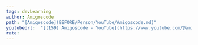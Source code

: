 ```yaml
---
tags: devLearning
author: Amigoscode 
path: "[Amigoscode](BEFORE/Person/YouTube/Amigoscode.md)"
youtubeUrl:  "[(159) Amigoscode - YouTube](https://www.youtube.com/@amigoscode)"
rate: 
---
```

